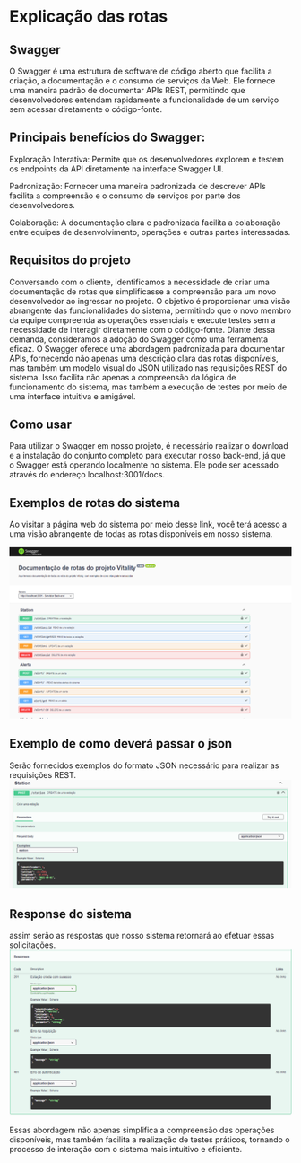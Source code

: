 # Explicação das rotas  <a id="deployment"></a>
## Swagger
O Swagger é uma estrutura de software de código aberto que facilita a criação, a documentação e o consumo de serviços da Web. Ele fornece uma maneira padrão de documentar APIs REST, permitindo que desenvolvedores entendam rapidamente a funcionalidade de um serviço sem acessar diretamente o código-fonte.

## Principais benefícios do Swagger:

Exploração Interativa: Permite que os desenvolvedores explorem e testem os endpoints da API diretamente na interface Swagger UI.

Padronização: Fornecer uma maneira padronizada de descrever APIs facilita a compreensão e o consumo de serviços por parte dos desenvolvedores.

Colaboração: A documentação clara e padronizada facilita a colaboração entre equipes de desenvolvimento, operações e outras partes interessadas.

## Requisitos do projeto

Conversando com o cliente, identificamos a necessidade de criar uma documentação de rotas que simplificasse a compreensão para um novo desenvolvedor ao ingressar no projeto. O objetivo é proporcionar uma visão abrangente das funcionalidades do sistema, permitindo que o novo membro da equipe compreenda as operações essenciais e execute testes sem a necessidade de interagir diretamente com o código-fonte.
Diante dessa demanda, consideramos a adoção do Swagger como uma ferramenta eficaz. O Swagger oferece uma abordagem padronizada para documentar APIs, fornecendo não apenas uma descrição clara das rotas disponíveis, mas também um modelo visual do JSON utilizado nas requisições REST do sistema. Isso facilita não apenas a compreensão da lógica de funcionamento do sistema, mas também a execução de testes por meio de uma interface intuitiva e amigável.


## Como usar

Para utilizar o Swagger em nosso projeto, é necessário realizar o download e a instalação do conjunto completo para executar nosso back-end, já que o Swagger está operando localmente no sistema. Ele pode ser acessado através do endereço localhost:3001/docs.

## Exemplos de rotas do sistema
Ao visitar a página web do sistema por meio desse link, você terá acesso a uma visão abrangente de todas as rotas disponíveis em nosso sistema. 

<img src="https://github.com/Vitality-4DSM/Documentacao/blob/main/Documentação/PaginaTotal.png" alt="" width="800">

## Exemplo de como deverá passar o json
Serão fornecidos exemplos do formato JSON necessário para realizar as requisições REST. 
<img src="https://github.com/Vitality-4DSM/Documentacao/blob/main/Documentação/Exemplo%20de%20Json.png" alt="" width="800">

## Response do sistema
assim  serão as respostas que nosso sistema retornará ao efetuar essas solicitações. 
<img src="https://github.com/Vitality-4DSM/Documentacao/blob/main/Documentação/Resposta.png" alt="" width="800">


Essas abordagem não apenas simplifica a compreensão das operações disponíveis, mas também facilita a realização de testes práticos, tornando o processo de interação com o sistema mais intuitivo e eficiente.
